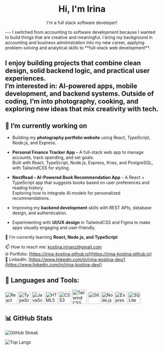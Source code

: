 <div align="center">

# Hi, I'm Irina  

I'm a full stack software developer!  

</div>
---
I switched from accounting to software development because I wanted to build things that are creative and meaningful. I bring my background in accounting and business administration into my new career, applying problem-solving and analytical skills to **full-stack web development**.  
 
I enjoy building projects that combine **clean design, solid backend logic, and practical user experiences**.  
I’m interested in: **AI-powered apps, mobile development, and backend systems**.
Outside of coding, I’m into **photography, cooking, and exploring new ideas** that mix creativity with tech. 
---
 ## 🔭 I’m currently working on

- Building my **photography portfolio website** using React, TypeScript, Node.js, and Express.
  
- **Personal Finance Tracker App** – A full-stack web app to manage accounts, track spending, and set goals.  
  Built with React, TypeScript, Node.js, Express, Knex, and PostgreSQL, with TailwindCSS for styling.  

- **NextRead – AI-Powered Book Recommendation App** – A React + TypeScript app that suggests books based on user preferences and reading history.  
  Exploring how to integrate AI models for personalized recommendations.  

- Improving my **backend development** skills with REST APIs, database design, and authentication.  

- Experimenting with **UI/UX design** in TailwindCSS and Figma to make apps visually engaging and user-friendly.  


🌱 I'm currently learning **React, Node.js, and TypeScript**  

📫 How to reach me: [kostina.irinanz@gmail.com](mailto:kostina.irinanz@gmail.com)  
🌐 Portfolio: [https://irina-kostina.github.io](https://irina-kostina.github.io)  
💼 LinkedIn: [https://www.linkedin.com/in/irina-kostina-dev/](https://www.linkedin.com/in/irina-kostina-dev/)  

## 🚀 Languages and Tools:

<p align="left">
  <img src="https://cdn.jsdelivr.net/gh/devicons/devicon/icons/react/react-original.svg" alt="React" width="40" height="40"/>
  <img src="https://cdn.jsdelivr.net/gh/devicons/devicon/icons/typescript/typescript-original.svg" alt="TypeScript" width="40" height="40"/>
  <img src="https://cdn.jsdelivr.net/gh/devicons/devicon/icons/javascript/javascript-original.svg" alt="JavaScript" width="40" height="40"/>
  <img src="https://cdn.jsdelivr.net/gh/devicons/devicon/icons/html5/html5-original.svg" alt="HTML5" width="40" height="40"/>
  <img src="https://cdn.jsdelivr.net/gh/devicons/devicon/icons/css3/css3-original.svg" alt="CSS3" width="40" height="40"/>
  <img
  src="https://cdn.jsdelivr.net/gh/devicons/devicon@2.16.0/icons/tailwindcss/tailwindcss-original.svg"
  alt="Tailwind CSS" width="48" height="48"
/>
  <img src="https://cdn.jsdelivr.net/gh/devicons/devicon/icons/git/git-original.svg" alt="Git" width="40" height="40"/>
  <img src="https://cdn.jsdelivr.net/gh/devicons/devicon/icons/nodejs/nodejs-original.svg" alt="Node.js" width="40" height="40"/>
  <img src="https://cdn.jsdelivr.net/gh/devicons/devicon/icons/express/express-original.svg" alt="Express" width="40" height="40"/>
  <img src="https://cdn.jsdelivr.net/gh/devicons/devicon/icons/sqlite/sqlite-original.svg" alt="SQLite" width="40" height="40"/>
</p>


## 📊 GitHub Stats

![GitHub Streak](https://streak-stats.demolab.com?user=Irina-Kostina&theme=default&hide_border=false)

![Top Langs](https://github-readme-stats.vercel.app/api/top-langs/?username=Irina-Kostina&layout=compact&theme=default)


<!--
**Irina-Kostina/Irina-Kostina** is a ✨ _special_ ✨ repository because its `README.md` (this file) appears on your GitHub profile.

Here are some ideas to get you started:

- 🔭 I’m currently working on ...
- 🌱 I’m currently learning ...
- 👯 I’m looking to collaborate on ...
- 🤔 I’m looking for help with ...
- 💬 Ask me about ...
- 📫 How to reach me: ...
- 😄 Pronouns: ...
- ⚡ Fun fact: ...
-->
